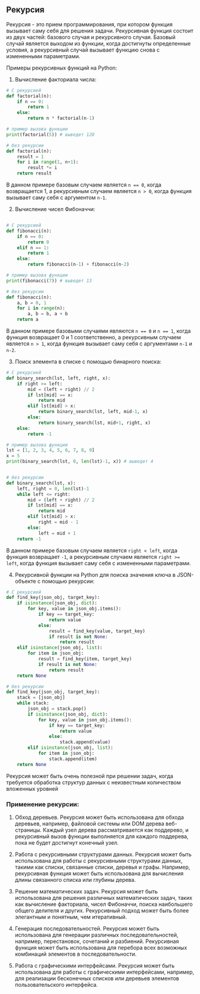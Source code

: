 
## Рекурсия
Рекурсия - это прием программирования, при котором функция вызывает саму себя для решения задачи. Рекурсивная функция состоит из двух частей: базового случая и рекурсивного случая. Базовый случай является выходом из функции, когда достигнуты определенные условия, а рекурсивный случай вызывает функцию снова с измененными параметрами.

Примеры рекурсивных функций на Python:

1. Вычисление факториала числа:

```python
# С рекурсией
def factorial(n):
    if n == 0:
        return 1
    else:
        return n * factorial(n-1)

# пример вызова функции
print(factorial(5)) # выведет 120

# без рекурсии
def factorial(n):
    result = 1
    for i in range(1, n+1):
        result *= i
    return result

```

В данном примере базовым случаем является `n == 0`, когда возвращается 1, а рекурсивным случаем является `n > 0`, когда функция вызывает саму себя с аргументом `n-1`.

2. Вычисление чисел Фибоначчи:

```python

# С рекурсией
def fibonacci(n):
    if n == 0:
        return 0
    elif n == 1:
        return 1
    else:
        return fibonacci(n-1) + fibonacci(n-2)

# пример вызова функции
print(fibonacci(7)) # выведет 13

# без рекурсии
def fibonacci(n):
    a, b = 0, 1
    for i in range(n):
        a, b = b, a + b
    return a

```

В данном примере базовыми случаями являются `n == 0` и `n == 1`, когда функция возвращает 0 и 1 соответственно, а рекурсивным случаем является `n > 1`, когда функция вызывает саму себя с аргументами `n-1` и `n-2`.

3. Поиск элемента в списке с помощью бинарного поиска:

```python
# С рекурсией
def binary_search(lst, left, right, x):
    if right >= left:
        mid = (left + right) // 2
        if lst[mid] == x:
            return mid
        elif lst[mid] > x:
            return binary_search(lst, left, mid-1, x)
        else:
            return binary_search(lst, mid+1, right, x)
    else:
        return -1

# пример вызова функции
lst = [1, 2, 3, 4, 5, 6, 7, 8, 9]
x = 5
print(binary_search(lst, 0, len(lst)-1, x)) # выведет 4


# без рекурсии
def binary_search(lst, x):
    left, right = 0, len(lst)-1
    while left <= right:
        mid = (left + right) // 2
        if lst[mid] == x:
            return mid
        elif lst[mid] > x:
            right = mid - 1
        else:
            left = mid + 1
    return -1

```



В данном примере базовым случаем является `right < left`, когда функция возвращает `-1`, а рекурсивным случаем является `right >= left`, когда функция вызывает саму себя с измененными параметрами.


4. Рекурсивной функции на Python для поиска значения ключа в JSON-объекте с помощью рекурсии:

```python
# С рекурсией
def find_key(json_obj, target_key):
    if isinstance(json_obj, dict):
        for key, value in json_obj.items():
            if key == target_key:
                return value
            else:
                result = find_key(value, target_key)
                if result is not None:
                    return result
    elif isinstance(json_obj, list):
        for item in json_obj:
            result = find_key(item, target_key)
            if result is not None:
                return result
    return None

# без рекурсии
def find_key(json_obj, target_key):
    stack = [json_obj]
    while stack:
        json_obj = stack.pop()
        if isinstance(json_obj, dict):
            for key, value in json_obj.items():
                if key == target_key:
                    return value
                else:
                    stack.append(value)
        elif isinstance(json_obj, list):
            for item in json_obj:
                stack.append(item)
    return None


```


Рекурсия может быть очень полезной при решении задач, когда требуется обработка структур данных с неизвестным количеством вложенных уровней

### Применение рекурсии:
1. Обход деревьев. Рекурсия может быть использована для обхода деревьев, например, файловой системы или DOM дерева веб-страницы. Каждый узел дерева рассматривается как поддерево, и рекурсивный вызов функции выполняется для каждого поддерева, пока не будет достигнут конечный узел.

2. Работа с рекурсивными структурами данных. Рекурсия может быть использована для работы с рекурсивными структурами данных, такими как списки, связанные списки, деревья и графы. Например, рекурсивная функция может быть использована для вычисления длины связанного списка или глубины дерева.

3. Решение математических задач. Рекурсия может быть использована для решения различных математических задач, таких как вычисление факториала, чисел Фибоначчи, поиска наибольшего общего делителя и других. Рекурсивный подход может быть более элегантным и понятным, чем итеративный.

4. Генерация последовательностей. Рекурсия может быть использована для генерации различных последовательностей, например, перестановок, сочетаний и разбиений. Рекурсивная функция может быть использована для перебора всех возможных комбинаций элементов в последовательности.

5. Работа с графическими интерфейсами. Рекурсия может быть использована для работы с графическими интерфейсами, например, для реализации бесконечных списков или деревьев элементов пользовательского интерфейса.

